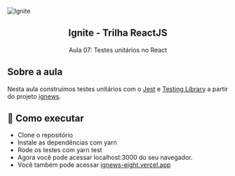 <img alt="Ignite" src="https://i.imgur.com/eCVyxxy.png">
<h2 align="center">
  Ignite - Trilha ReactJS
</h2>
<p align="center">
  Aula 07: Testes unitários no React
</p>

## Sobre a aula

Nesta aula construímos testes unitários com o [Jest](https://jestjs.io/pt-BR/) e [Testing Library](https://testing-library.com/docs/react-testing-library/intro/) a partir do projeto [ignews](https://github.com/vinniciusgomes/bootcamp-ignite/chapters/03-primeira-aplicacao-web-com-nextjs).

## 🚀 Como executar

- Clone o repositório
- Instale as dependências com yarn
- Rode os testes com yarn test
- Agora você pode acessar localhost:3000 do seu navegador.
- Você também pode acessar <a href="https://ignews-eight.vercel.app/">ignews-eight.vercel.app</a>